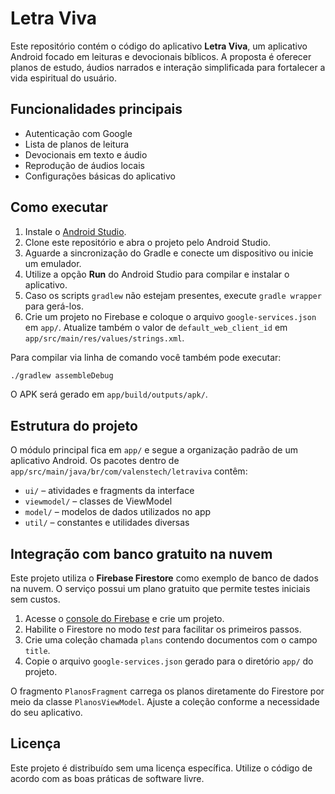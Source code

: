 # Letra Viva

Este repositório contém o código do aplicativo **Letra Viva**, um aplicativo Android focado em leituras e devocionais bíblicos. A proposta é oferecer planos de estudo, áudios narrados e interação simplificada para fortalecer a vida espiritual do usuário.

## Funcionalidades principais

- Autenticação com Google
- Lista de planos de leitura
- Devocionais em texto e áudio
- Reprodução de áudios locais
- Configurações básicas do aplicativo

## Como executar

1. Instale o [Android Studio](https://developer.android.com/studio).
2. Clone este repositório e abra o projeto pelo Android Studio.
3. Aguarde a sincronização do Gradle e conecte um dispositivo ou inicie um emulador.
4. Utilize a opção **Run** do Android Studio para compilar e instalar o aplicativo.
5. Caso os scripts `gradlew` não estejam presentes, execute `gradle wrapper` para gerá-los.
6. Crie um projeto no Firebase e coloque o arquivo `google-services.json` em `app/`. Atualize também o valor de `default_web_client_id` em `app/src/main/res/values/strings.xml`.

Para compilar via linha de comando você também pode executar:

```bash
./gradlew assembleDebug
```

O APK será gerado em `app/build/outputs/apk/`.

## Estrutura do projeto

O módulo principal fica em `app/` e segue a organização padrão de um aplicativo Android. Os pacotes dentro de `app/src/main/java/br/com/valenstech/letraviva` contêm:

- `ui/` – atividades e fragments da interface
- `viewmodel/` – classes de ViewModel
- `model/` – modelos de dados utilizados no app
- `util/` – constantes e utilidades diversas

## Integração com banco gratuito na nuvem

Este projeto utiliza o **Firebase Firestore** como exemplo de banco de dados na
nuvem. O serviço possui um plano gratuito que permite testes iniciais sem custos.

1. Acesse o [console do Firebase](https://console.firebase.google.com/) e crie
   um projeto.
2. Habilite o Firestore no modo *test* para facilitar os primeiros passos.
3. Crie uma coleção chamada `plans` contendo documentos com o campo `title`.
4. Copie o arquivo `google-services.json` gerado para o diretório `app/` do
   projeto.

O fragmento `PlanosFragment` carrega os planos diretamente do Firestore por meio
da classe `PlanosViewModel`. Ajuste a coleção conforme a necessidade do seu
aplicativo.

## Licença

Este projeto é distribuído sem uma licença específica. Utilize o código de acordo com as boas práticas de software livre.
